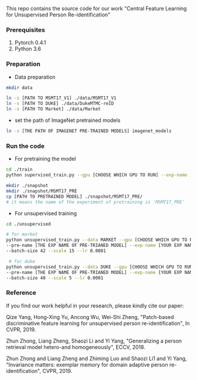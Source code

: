 
This repo contains the source code for our work
"Central Feature Learning for Unsupervised Person Re-identification"




### Prerequisites
1. Pytorch 0.4.1
2. Python 3.6



### Preparation
 
- Data preparation

```bash {.line-numbers}
mkdir data

ln -s [PATH TO MSMT17_V1] ./data/MSMT17_V1
ln -s [PATH TO DUKE] ./data/DukeMTMC-reID
ln -s [PATH TO Market] ./data/Market
```

- set the path of ImageNet pretrained models
```bash {.line-numbers}
ln -s [THE PATH OF IMAGENET PRE-TRAINED MODELS] imagenet_models
```
### Run the code
- For pretraining the model
```bash {.line-numbers}
cd ./train
python supervised_train.py --gpu [CHOOSE WHICH GPU TO RUN] --exp-name [YOUR EXP NAME]
```


```bash
mkdir ./snapshot
mkdir ./snapshot/MSMT17_PRE
cp [PATH TO PRETRAINED MODEL] ./snapshot/MSMT17_PRE/
# it means the name of the experiment of pretraining is 'MSMT17_PRE'  
```

- For unsupervised training
```bash {.line-numbers}
cd ./unsupervised

# for market
python unsupervised_train.py --data MARKET --gpu [CHOOSE WHICH GPU TO RUN] \
--pre-name [THE EXP NAME OF PRE-TRIANED MODEL] --exp-name [YOUR EXP NAME] \
--batch-size 42 --scale 15 --lr 0.0001 

 # for duke
python unsupervised_train.py --data DUKE --gpu [CHOOSE WHICH GPU TO RUN] \
--pre-name [THE EXP NAME OF PRE-TRIANED MODEL] --exp-name [YOUR EXP NAME] \
--batch-size 40 --scale 5 --lr 0.0001 

```


### Reference

If you find our work helpful in your research,
please kindly cite our paper:

Qize Yang, Hong-Xing Yu, Ancong Wu, Wei-Shi Zheng, "Patch-based discriminative feature 
learning for unsupervised person re-identification",
In CVPR, 2019.

Zhun Zhong, Liang Zheng, Shaozi Li and Yi Yang, "Generalizing a person retrieval model hetero-and homogeneously",
ECCV, 2018.

Zhun Zhong and Liang Zheng and Zhiming Luo and Shaozi Li1 and Yi Yang, "Invariance matters: exemplar memory for domain adaptive person re-identification",
CVPR, 2019.






